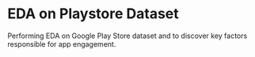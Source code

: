 # EDA on Playstore Dataset
Performing EDA on Google Play Store dataset and to discover key factors responsible for app engagement.
